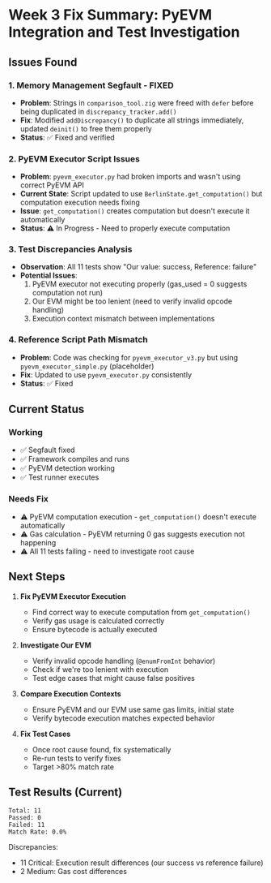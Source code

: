 # Week 3 Fix Summary: PyEVM Integration and Test Investigation

## Issues Found

### 1. **Memory Management Segfault - FIXED**
- **Problem**: Strings in `comparison_tool.zig` were freed with `defer` before being duplicated in `discrepancy_tracker.add()`
- **Fix**: Modified `addDiscrepancy()` to duplicate all strings immediately, updated `deinit()` to free them properly
- **Status**: ✅ Fixed and verified

### 2. **PyEVM Executor Script Issues**
- **Problem**: `pyevm_executor.py` had broken imports and wasn't using correct PyEVM API
- **Current State**: Script updated to use `BerlinState.get_computation()` but computation execution needs fixing
- **Issue**: `get_computation()` creates computation but doesn't execute it automatically
- **Status**: ⚠️ In Progress - Need to properly execute computation

### 3. **Test Discrepancies Analysis**
- **Observation**: All 11 tests show "Our value: success, Reference: failure"
- **Potential Issues**:
  1. PyEVM executor not executing properly (gas_used = 0 suggests computation not run)
  2. Our EVM might be too lenient (need to verify invalid opcode handling)
  3. Execution context mismatch between implementations

### 4. **Reference Script Path Mismatch**
- **Problem**: Code was checking for `pyevm_executor_v3.py` but using `pyevm_executor_simple.py` (placeholder)
- **Fix**: Updated to use `pyevm_executor.py` consistently
- **Status**: ✅ Fixed

## Current Status

### Working
- ✅ Segfault fixed
- ✅ Framework compiles and runs
- ✅ PyEVM detection working
- ✅ Test runner executes

### Needs Fix
- ⚠️ PyEVM computation execution - `get_computation()` doesn't execute automatically
- ⚠️ Gas calculation - PyEVM returning 0 gas suggests execution not happening
- ⚠️ All 11 tests failing - need to investigate root cause

## Next Steps

1. **Fix PyEVM Executor Execution**
   - Find correct way to execute computation from `get_computation()`
   - Verify gas usage is calculated correctly
   - Ensure bytecode is actually executed

2. **Investigate Our EVM**
   - Verify invalid opcode handling (`@enumFromInt` behavior)
   - Check if we're too lenient with execution
   - Test edge cases that might cause false positives

3. **Compare Execution Contexts**
   - Ensure PyEVM and our EVM use same gas limits, initial state
   - Verify bytecode execution matches expected behavior

4. **Fix Test Cases**
   - Once root cause found, fix systematically
   - Re-run tests to verify fixes
   - Target >80% match rate

## Test Results (Current)

```
Total: 11
Passed: 0
Failed: 11
Match Rate: 0.0%
```

Discrepancies:
- 11 Critical: Execution result differences (our success vs reference failure)
- 2 Medium: Gas cost differences

